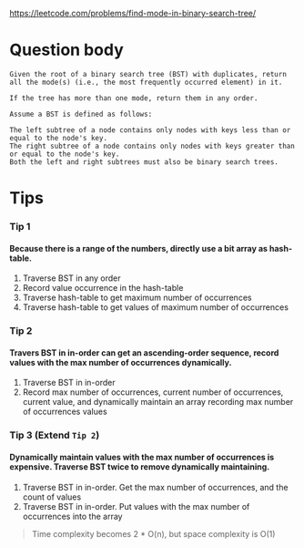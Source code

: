 https://leetcode.com/problems/find-mode-in-binary-search-tree/

# Question body
```
Given the root of a binary search tree (BST) with duplicates, return all the mode(s) (i.e., the most frequently occurred element) in it.

If the tree has more than one mode, return them in any order.

Assume a BST is defined as follows:

The left subtree of a node contains only nodes with keys less than or equal to the node's key.
The right subtree of a node contains only nodes with keys greater than or equal to the node's key.
Both the left and right subtrees must also be binary search trees.
```

# Tips

### Tip 1
#### Because there is a range of the numbers, directly use a bit array as hash-table.

1. Traverse BST in any order
2. Record value occurrence in the hash-table
3. Traverse hash-table to get maximum number of occurrences
4. Traverse hash-table to get values of maximum number of occurrences

### Tip 2
#### Travers BST in in-order can get an ascending-order sequence, record values with the max number of occurrences dynamically.

1. Traverse BST in in-order
2. Record max number of occurrences, current number of occurrences, current value, and dynamically maintain an array recording max number of occurrences values

### Tip 3 (Extend `Tip 2`)
#### Dynamically maintain values with the max number of occurrences is expensive. Traverse BST twice to remove dynamically maintaining.
1. Traverse BST in in-order. Get the max number of occurrences, and the count of values
2. Traverse BST in in-order. Put values with the max number of occurrences into the array
> Time complexity becomes 2 * O(n), but space complexity is O(1)
